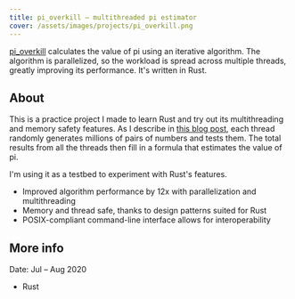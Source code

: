 ```yaml
---
title: pi_overkill — multithreaded pi estimator
cover: /assets/images/projects/pi_overkill.png
---
```


[pi_overkill](https://github.com/JonLiuFYI/pi_overkill) calculates the value of pi using an iterative algorithm. The algorithm is parallelized, so the workload is spread across multiple threads, greatly improving its performance. It's written in Rust.
<!--more-->

## About
This is a practice project I made to learn Rust and try out its multithreading and memory safety features. As I describe in [this blog post](/pi_overkill/2020/07/26/pi_overkill.html#algorithm), each thread randomly generates millions of pairs of numbers and tests them. The total results from all the threads then fill in a formula that estimates the value of pi.

I'm using it as a testbed to experiment with Rust's features.

* Improved algorithm performance by 12x with parallelization and multithreading
* Memory and thread safe, thanks to design patterns suited for Rust
* POSIX-compliant command-line interface allows for interoperability

## More info
Date: Jul ­– Aug 2020

* Rust
